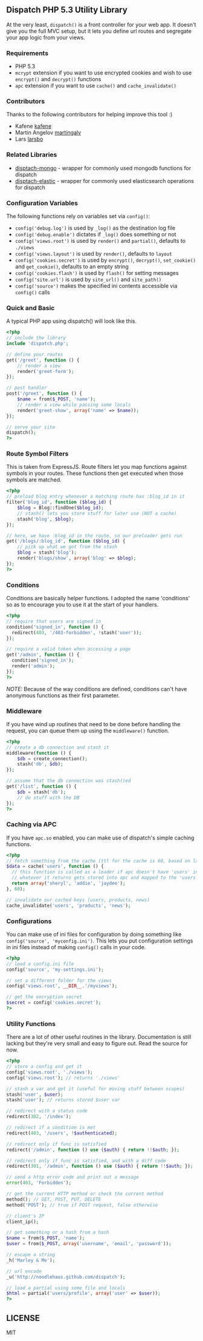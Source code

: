 ## Dispatch PHP 5.3 Utility Library
At the very least, `dispatch()` is a front controller for your web app. It doesn't give you the full MVC setup, but it lets you define url routes and segregate your app logic from your views.

### Requirements
* PHP 5.3
* `mcrypt` extension if you want to use encrypted cookies and wish to use `encrypt()` and `decrypt()` functions
* `apc` extension if you want to use `cache()` and `cache_invalidate()`

### Contributors
Thanks to the following contributors for helping improve this tool :)

* Kafene [kafene](https://github.com/kafene)
* Martin Angelov [martingalv](https://github.com/martinaglv)
* Lars [larsbo](https://github.com/larsbo)

### Related Libraries
* [disptach-mongo](http://github.com/noodlehaus/dispatch-mongo) - wrapper for commonly used mongodb functions for dispatch
* [disptach-elastic](http://github.com/noodlehaus/dispatch-elastic) - wrapper for commonly used elasticsearch operations for dispatch

### Configuration Variables
The following functions rely on variables set via `config()`:
* `config('debug.log')` is used by `_log()` as the destination log file
* `config('debug.enable')` dictates if `_log()` does something or not
* `config('views.root')` is used by `render()` and `partial()`, defaults to `./views`
* `config('views.layout')` is used by `render()`, defaults to `layout`
* `config('cookies.secret')` is used by `encrypt()`, `decrypt()`, `set_cookie()` and `get_cookie()`, defaults to an empty string
* `config('cookies.flash')` is used by `flash()` for setting messages
* `config('site.url')` is used by `site_url()` and `site_path()`
* `config('source')` makes the specified ini contents accessible via `config()` calls

### Quick and Basic
A typical PHP app using dispatch() will look like this.

```php
<?php
// include the library
include 'dispatch.php';

// define your routes
get('/greet', function () {
	// render a view
	render('greet-form');
});

// post handler
post('/greet', function () {
	$name = from($_POST, 'name');
	// render a view while passing some locals
	render('greet-show', array('name' => $name));
});

// serve your site
dispatch();
?>
```

### Route Symbol Filters
This is taken from ExpressJS. Route filters let you map functions against symbols in your routes. These functions then get executed when those symbols are matched.

```php
<?php
// preload blog entry whenever a matching route has :blog_id in it
filter('blog_id', function ($blog_id) {
	$blog = Blog::findOne($blog_id);
	// stash() lets you store stuff for later use (NOT a cache)
	stash('blog', $blog);
});

// here, we have :blog_id in the route, so our preloader gets run
get('/blogs/:blog_id', function ($blog_id) {
	// pick up what we got from the stash
	$blog = stash('blog');
	render('blogs/show', array('blog' => $blog);
});
?>
```

### Conditions
Conditions are basically helper functions. I adopted the name 'conditions' so as to encourage you to use it at the start of your handlers.

```php
<?php
// require that users are signed in
condition('signed_in', function () {
  redirect(403, '/403-forbidden', !stash('user'));
});

// require a valid token when accessing a page
get('/admin', function () {
  condition('signed_in');
  render('admin');
});
?>
```
*NOTE:* Because of the way conditions are defined, conditions can't have anonymous functions as their first parameter.

### Middleware
If you have wind up routines that need to be done before handling the request, you can queue them up using the `middleware()` function.

```php
<?php
// create a db connection and stash it
middleware(function () {
	$db = create_connection();
	stash('db', $db);
});

// assume that the db connection was stash()ed
get('/list', function () {
	$db = stash('db');
	// do stuff with the DB
});
?>
```

### Caching via APC
If you have `apc.so` enabled, you can make use of dispatch's simple caching functions.

```php
<?php
// fetch something from the cache (ttl for the cache is 60, based on last parameter)
$data = cache('users', function () {
  // this function is called as a loader if apc doesn't have 'users' in the cache,
  // whatever it returns gets stored into apc and mapped to the 'users' key
  return array('sheryl', 'addie', 'jaydee');
}, 60);

// invalidate our cached keys (users, products, news)
cache_invalidate('users', 'products', 'news');
```

### Configurations
You can make use of ini files for configuration by doing something like `config('source', 'myconfig.ini')`.
This lets you put configuration settings in ini files instead of making `config()` calls in your code.

```php
<?php
// load a config.ini file
config('source', 'my-settings.ini');

// set a different folder for the views
config('views.root', __DIR__.'/myviews');

// get the encryption secret
$secret = config('cookies.secret');
?>
```

### Utility Functions
There are a lot of other useful routines in the library. Documentation is still lacking but they're very small and easy to figure out. Read the source for now.

```php
<?php
// store a config and get it
config('views.root', './views');
config('views.root'); // returns './views'

// stash a var and get it (useful for moving stuff between scopes)
stash('user', $user);
stash('user'); // returns stored $user var

// redirect with a status code
redirect(302, '/index');

// redirect if a condition is met
redirect(403, '/users', !$authenticated);

// redirect only if func is satisfied
redirect('/admin', function () use ($auth) { return !!$auth; });

// redirect only if func is satisfied, and with a diff code
redirect(301, '/admin', function () use ($auth) { return !!$auth; });

// send a http error code and print out a message
error(403, 'Forbidden');

// get the current HTTP method or check the current method
method(); // GET, POST, PUT, DELETE
method('POST'); // true if POST request, false otherwise

// client's IP
client_ip();

// get something or a hash from a hash
$name = from($_POST, 'name');
$user = from($_POST, array('username', 'email', 'password'));

// escape a string
_h('Marley & Me');

// url encode
_u('http://noodlehaus.github.com/dispatch');

// load a partial using some file and locals
$html = partial('users/profile', array('user' => $user));
?>
```

## LICENSE
MIT
